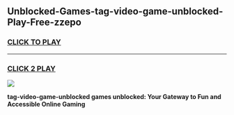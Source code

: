 
## Unblocked-Games-tag-video-game-unblocked-Play-Free-zzepo
<h3>
<a href="https://premium76.site?title=tag-video-game-unblocked&ref=23A">CLICK TO PLAY</a></h3>
<hr>

<h3>
<a href="https://premium76.site?title=tag-video-game-unblocked&ref=23A">CLICK 2 PLAY</a>
  
</h3>

<a href="https://premium76.site?title=tag-video-game-unblocked&ref=23A"><img src="https://clearcache.store/games.png"></a>


**tag-video-game-unblocked games unblocked: Your Gateway to Fun and Accessible Online Gaming**
